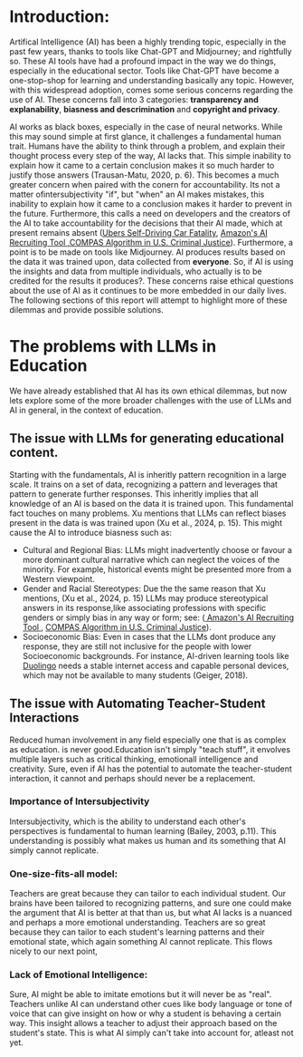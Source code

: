 # Introduction:
Artifical Intelligence (AI) has been a highly trending topic, especially in the past few years, thanks to tools like Chat-GPT and Midjourney; and rightfully so. These AI tools have had a profound impact in the way we do things, especially in the educational sector. Tools like Chat-GPT have become a one-stop-shop for learning and understanding basically any topic. However, with this widespread adoption, comes some serious concerns regarding the use of AI. These concerns fall into 3 categories: **transparency and explanability**, **biasness and descrimination** and **copyright and privacy**.

AI works as black boxes, especially in the case of neural networks. While this may sound simple at first glance, it challenges a fundamental human trait. Humans have the ability to think through a problem, and explain their thought process every step of the way, AI lacks that. This simple inability to explain how it came to a certain conclusion makes it so much harder to justify those answers (Trausan-Matu, 2020, p. 6). This becomes a much greater concern when paired with the conern for accountability. Its not a matter ofintersubjectivity "if", but "when" an AI makes mistakes, this inability to explain how it came to a conclusion makes it harder to prevent in the future. Furthermore, this calls a need on developers and the creators of the AI to take accountability for the decisions that their AI made, which at present remains absent ([Ubers Self-Driving Car Fatality](https://www.bbc.com/news/technology-33347866), [ Amazon's AI Recruiting Tool ](https://www.reuters.com/article/world/insight-amazon-scraps-secret-ai-recruiting-tool-that-showed-bias-against-women-idUSKCN1MK0AG/),[COMPAS Algorithm in U.S. Criminal Justice](https://www.propublica.org/article/machine-bias-risk-assessments-in-criminal-sentencing)). Furthermore, a point is to be made on tools like Midjourney. AI produces results based on the data it was trained upon, data collected from **everyone**. So, if AI is using the insights and data from multiple individuals, who actually is to be credited for the results it produces?. These concerns raise ethical questions about the use of AI as it continues to be more embedded in our daily lives. The following sections of this report will attempt to highlight more of these dilemmas and provide possible solutions.
>
# The problems with LLMs in Education
We have already established that AI has its own ethical dilemmas, but now lets explore some of the more broader challenges with the use of LLMs and AI in general, in the context of education. 
## The issue with LLMs for generating educational content.
Starting with the fundamentals, AI is inheritly pattern recognition in a large scale. It trains on a set of data, recognizing a pattern and leverages that pattern to generate further responses. This inheritly implies that all knowledge of an AI is based on the data it is trained upon. This fundamental fact touches on many problems. Xu mentions that LLMs can reflect biases present in the data is was trained upon (Xu et al., 2024, p. 15). This might cause the AI to introduce biasness such as:
- Cultural and Regional Bias: LLMs might inadvertently choose or favour a more dominant cultural narrative which can neglect the voices of the minority. For example, historical events might be presented more from a Western viewpoint.
- Gender and Racial Stereotypes: Due the the same reason that Xu mentions, (Xu et al., 2024, p. 15) LLMs may produce stereotypical answers in its response,like associating professions with specific genders or simply bias in any way or form; see: ([ Amazon's AI Recruiting Tool ](https://www.reuters.com/article/world/insight-amazon-scraps-secret-ai-recruiting-tool-that-showed-bias-against-women-idUSKCN1MK0AG/), [COMPAS Algorithm in U.S. Criminal Justice](https://www.propublica.org/article/machine-bias-risk-assessments-in-criminal-sentencing)). 
- Socioeconomic Bias: Even in cases that the LLMs dont produce any response, they are still not inclusive for the people with lower Socioeconomic backgrounds. For instance, AI-driven learning tools like [Duolingo](https://www.duolingo.com/) needs a stable internet access and capable personal devices, which may not be available to many students (Geiger, 2018).
## The issue with Automating Teacher-Student Interactions
Reduced human involvement in any field especially one that is as complex as education.  is never good.Education isn't simply "teach stuff", it envolves multiple layers such as critical thinking, emotionall intelligence and creativity. Sure, even if AI has the potential to automate the teacher-student interaction, it cannot and perhaps should never be a replacement.
### Importance of Intersubjectivity
Intersubjectivity, which is the ability to understand each other's perspectives is fundamental to human learning (Bailey, 2003, p.11). This understanding is possibly what makes us human and its something that AI simply cannot replicate. 
### One-size-fits-all model:
Teachers are great because they can tailor to each individual student. Our brains have been tailored to recognizing patterns, and sure one could make the argument that AI is better at that than us, but what AI lacks is a nuanced and perhaps a more emotional understanding. Teachers are so great because they can tailor to each student's learning patterns and their emotional state, which again something AI cannot replicate. This flows nicely to our next point,
### Lack of Emotional Intelligence: 
Sure, AI might be able to imitate emotions but it will never be as "real". Teachers unlike AI can understand other cues like body language or tone of voice that can give insight on how or why a student is behaving a certain way. This insight allows a teacher to adjust their approach based on the student's state. This is what AI simply can't take into account for, atleast not yet.
### 


